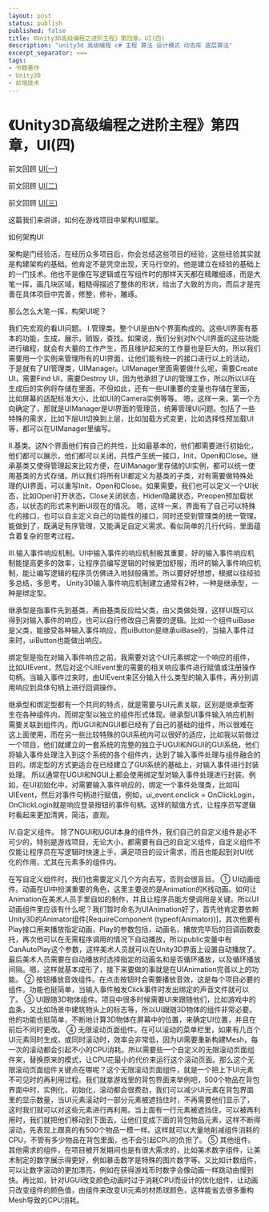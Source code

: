 ```yaml
---
layout: post
status: publish
published: false
title: 《Unity3D高级编程之进阶主程》第四章，UI(四)
description: "unity3d 高级编程 c# 主程 算法 设计模式 动态库 底层算法"
excerpt_separator: ===
tags:
- 书籍著作
- Unity3D
- 前端技术
---
```


# 《Unity3D高级编程之进阶主程》第四章，UI(四)

前文回顾 [UI(一)]()

前文回顾 [UI(二)]()

前文回顾 [UI(三)]()

这篇我们来讲讲，如何在游戏项目中架构UI框架。

如何架构UI

架构是门经验活，在经历众多项目后，你会总结这些项目的经验，这些经验其实就是构建架构的基础。他肯定不是凭空出现，天马行空的。他是建立在经验的基础上的一门技术。他也不是像在写逻辑或在写组件时的那样天天都在精雕细琢，而是大笔一挥，画几块区域，粗糙得描述了整体的形状，给出了大致的方向，而后才是完善在具体项目中完善，修整，修补，雕琢。

那么怎么大笔一挥，构架UI呢？

我们先宏观的看UI问题。
Ⅰ.管理类。整个UI是由N个界面构成的。这些UI界面有基本的功能，生成，展示，销毁，查找。如果说，我们分别对N个UI界面的这些功能进行编程，就会有大量的工作产生，而且维护起来的工作量也是巨大的。所以我们需要用一个实例来管理所有的UI界面，让他们能有统一的接口进行以上的活动，于是就有了UI管理类，UIManager。UIManager里面需要做什么呢，需要Create UI，需要Find UI，需要Destroy UI，因为他承担了UI的管理工作，所以所以UI在生成后的实例将存储在里面。不但如此，还有一些UI重要的变量也存储在里面，比如屏幕的适配标准大小，比如UI的Camera实例等等。
嗯，这样一来，第一个方向确定了，那就是UIManager是UI界面的管理员，统筹管理UI问题。包括了一些特殊的需求，比如下层UI切换到上层，比如加载方式变更，比如选择性预加载UI等，都可以在UIManager里编写。

Ⅱ.基类。这N个界面他们有自己的共性，比如最基本的，他们都需要进行初始化，他们都可以展示，他们都可以关闭，共性产生统一接口，Init，Open和Close。继承基类又使得管理起来比较方便，在UIManager里存储的UI实例，都可以统一使用基类的方式存储。所以我们将所有UI都定义为基类的子类，对有需要做特殊处理的UI界面，可以重写Init，Open和Close。如果需要，我们也可以定义一个UI状态，比如Open打开状态，Close关闭状态，Hiden隐藏状态，Preopen预加载状态，以状态的形式来判断UI现在的情况。
嗯，这样一来，界面有了自己可以特殊化的接口，也可以自主定义自己的功能性的接口，同时还受到管理类的统一管理。能做到了，既满足有序管理，又能满足自定义需求。看似简单的几行代码，里面蕴含着复杂的思考过程。

Ⅲ.输入事件响应机制。UI中输入事件的响应机制极其重要，好的输入事件响应机制能提高更多的效率，让程序员编写逻辑的时候更加舒服，而坏的输入事件响应机制，能让编写逻辑的程序员仿佛进入地狱般痛苦。所以要好好想想，根据以往经验多总结，多思考。
Unity3D输入事件响应机制建立通常有2种，一种是继承型，一种是绑定型。

继承型是指事件先到基类，再由基类反应给父类，由父类做处理，这样UI既可以得到对输入事件的响应，也可以自行修改自己需要的逻辑。比如一个组件uiBase是父类，能接受各种输入事件响应，而uiButton是继承uiBase的，当输入事件过来时，uiButton也能做出响应。

绑定型是指在对输入事件响应之前，我需要对这个UI元素绑定一个响应的组件，比如UIEvent，然后对这个UIEvent里的需要的相关响应事件进行赋值或注册操作句柄。当输入事件过来时，由UIEvent来区分输入什么类型的输入事件，再分别调用响应到具体句柄上进行回调操作。

继承型和绑定型都有一个共同的特点，就是需要与UI元素关联，区别是继承型寄生在各种组件内，而绑定型以独立的组件形式体现。继承型UI事件输入响应机制需要关联到组件内，而UGUI和NGUI都已经有了自己的基础的组件，所以很难在这上面使用，而在另一些比较特殊的GUI系统内可以很好的适应，比如我以前做过一个项目，他们就建立的一套系统的完整的独立于UGUI和NGUI的GUI系统，他们将输入事件处理注入到这个系统的各个组件内，达到了输入事件处理与组件融合的目的。绑定型的方式更适合在已经建立了GUI系统的基础上，对输入事件进行封装处理。
所以通常在UGUI和NGUI上都会使用绑定型对输入事件处理进行封装。例如，在UI初始化中，对需要输入事件响应的，绑定一个事件处理类，比如叫UIEvent，然后对事件句柄进行赋值，例如，ui_event.onclick = OnClickLogin，OnClickLogin就是响应登录按钮的事件句柄。这样的赋值方式，让程序员写逻辑时看起来更加清爽，简洁，直观。

Ⅳ.自定义组件。
除了NGUI和UGUI本身的组件外，我们自己的自定义组件是必不可少的，特别是游戏项目，无论大小，都需要有自己的自定义组件，自定义组件不仅能让程序员在写逻辑时快速上手，满足项目的设计需求，而且也能起到对UI优化的作用，尤其在元素多的组件内。

在写自定义组件时，我们也需要定义几个方向去写，否则会很盲目。
①	UI动画组件。动画在UI中扮演重要的角色，这里主要说的是Animation的K线动画。如何让Animation在美术人员手里自如的制作，并且让程序员能方便调用是关键。所以UI动画组件里应该有什么呢？我们暂时命名为UIAnimation好了，首先他肯定要依赖Unity3D的Animator组件[RequireComponent (typeof(Animator))]，其次他要有Play接口用来播放指定动画，Play的参数包括，动画名，播放完毕后的回调函数委托，再次他可以在无需程序调用的情况下自动播放，所以public变量中有CanAutoPlay这个参数，这样美术人员就可以在Unity3D界面上设置自动播放了。最后美术人员需要在自动播放时选择指定的动画名和是否循环播放，以及循环播放间隔。嗯，这样就基本成形了，接下来要做的事就是在UIAnimation完善以上的功能。
②	按钮播放音效组件。在点击按钮时会需要播放音效，这是每个项目必要的组件。功能也挺简单，当输入事件触发Click事件时发出绑定的声音文件就可以了。
③	UI跟随3D物体组件。项目中很多时候需要UI来跟随他们，比如游戏中的血条，又比如场景中建筑物头上的标志等，所以UI跟随3D物体的组件非常必要。他的功能也挺简单，不断地计算3D物体在屏幕中的位置，来确定UI位置，并且在前后不同时更改。
④	无限滚动页面组件。在可以滚动的菜单栏里，如果有几百个UI元素同时生成，或同时滚动时，效率会非常低，因为UI需要重新构建Mesh，每一次的滚动都会引起不小的CPU消耗。所以需要些一个自定义的无限滚动页面组件来，替换原来的模式，让CPU花最小的代价来运行这个滚动页面。那么这个无限滚动页面组件关键点在哪呢？这个无限滚动页面组件，就是一个把上下UI元素不可见时的再利用过程。我们就拿游戏里的背包界面来举例吧，500个物品在背包界面中时，实例化，初始化，滚动都会很费劲，我们可以减少UI元素在背包界面里的显示数量，当UI元素滚动时一部分元素被遮挡住时，不再需要他们显示了，这时我们就可以对这些元素进行再利用。当上面有一行元素被遮挡住，可以被再利用时，我们就把他们移动到下面去，让他们变成下面的背包物品元素，这样不断得滚动，先表现上跟真的有500个物品一模一样。这样就可以大量地削减组件消耗的CPU，不管有多少物品在背包里面，也不会引起CPU的负担了。
⑤	其他组件。其他需求的组件，在项目被开发期间也是有很大需求的，比如美术数字组件，让美术制定的数字展示得更好，例如暴击数字是特殊的图片数字等。又比如计数组件，可以让数字滚动的更加漂亮，例如在获得游戏币时数字会像动画一样跳动由慢到快。再比如，针对UGUI改变颜色动画时过于消耗CPU而设计的优化组件，让动画只改变组件的颜色值，由组件来改变UI元素的材质球颜色，这样能省去很多重构Mesh导致的CPU消耗。
